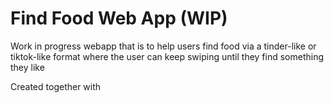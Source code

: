 # Find Food Web App (WIP)

Work in progress webapp that is to help users find food via a tinder-like or 
tiktok-like format where the user can keep swiping until they find something 
they like

Created together with 
